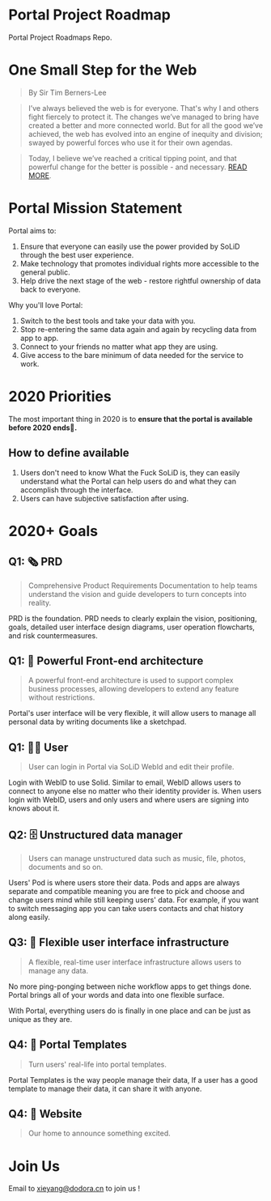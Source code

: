 # Portal Project Roadmap

Portal Project Roadmaps Repo.

# One Small Step for the Web

> By Sir Tim Berners-Lee

> I’ve always believed the web is for everyone. That's why I and others fight fiercely to protect it. The changes we’ve managed to bring have created a better and more connected world. But for all the good we’ve achieved, the web has evolved into an engine of inequity and division; swayed by powerful forces who use it for their own agendas.

> Today, I believe we’ve reached a critical tipping point, and that powerful change for the better is possible - and necessary. [READ MORE](https://inrupt.com/blog/one-small-step-for-the-web).

# Portal Mission Statement

Portal aims to:

1. Ensure that everyone can easily use the power provided by SoLiD through the best user experience.
1. Make technology that promotes individual rights more accessible to the general public.
1. Help drive the next stage of the web - restore rightful ownership of data back to everyone.

Why you'll love Portal:

1. Switch to the best tools and take your data with you.
1. Stop re-entering the same data again and again by recycling data from app to app.
1. Connect to your friends no matter what app they are using.
1. Give access to the bare minimum of data needed for the service to work.

# 2020 Priorities

The most important thing in 2020 is to **ensure that the portal is available before 2020 ends🗽.**

## How to define available

1. Users don't need to know What the Fuck SoLiD is, they can easily understand what the Portal can help users do and what they can accomplish through the interface.
1. Users can have subjective satisfaction after using.

# 2020+ Goals

## Q1: 🗞 PRD

> Comprehensive Product Requirements Documentation to help teams understand the vision and guide developers to turn concepts into reality.

PRD is the foundation. PRD needs to clearly explain the vision, positioning, goals, detailed user interface design diagrams, user operation flowcharts, and risk countermeasures.

## Q1: 🔗 Powerful Front-end architecture

> A powerful front-end architecture is used to support complex business processes, allowing developers to extend any feature without restrictions.

Portal's user interface will be very flexible, it will allow users to manage all personal data by writing documents like a sketchpad.

## Q1: 👨‍💻 User

> User can login in Portal via SoLiD WebId and edit their profile.

Login with WebID to use Solid. Similar to email, WebID allows users to connect to anyone else no matter who their identity provider is. When users login with WebID, users and only users and where users are signing into knows about it.

## Q2: 🗄 Unstructured data manager

> Users can manage unstructured data such as music, file, photos, documents and so on.

Users' Pod is where users store their data. Pods and apps are always separate and compatible meaning you are free to pick and choose and change users mind while still keeping users' data. For example, if you want to switch messaging app you can take users contacts and chat history along easily.

## Q3: 📖 Flexible user interface infrastructure

> A flexible, real-time user interface infrastructure allows users to manage any data.

No more ping-ponging between niche workflow apps to get things done. Portal brings all of your words and data into one flexible surface.

With Portal, everything users do is finally in one place and can be just as unique as they are.

## Q4: 💎 Portal Templates

> Turn users' real-life into portal templates.

Portal Templates is the way people manage their data, If a user has a good template to manage their data, it can share it with anyone.

## Q4: 🔭 Website

> Our home to announce something excited.

# Join Us

Email to xieyang@dodora.cn to join us !
